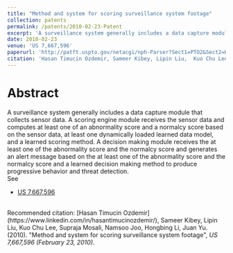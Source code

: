 ```yaml
---
title: "Method and system for scoring surveillance system footage"
collection: patents
permalink: /patents/2010-02-23-Patent
excerpt: 'A surveillance system generally includes a data capture module that collects sensor data.'
date: 2010-02-23
venue: 'US 7,667,596'
paperurl: 'http://patft.uspto.gov/netacgi/nph-Parser?Sect1=PTO2&Sect2=HITOFF&p=1&u=%2Fnetahtml%2FPTO%2Fsearch-bool.html&r=1&f=G&l=50&co1=AND&d=PTXT&s1=7,667,596.PN.&OS=PN/7,667,596&RS=PN/7,667,596'
citation: 'Hasan Timucin Ozdemir, Sameer Kibey, Lipin Liu,  Kuo Chu Lee, Supraja Mosali, Namsoo Joo, Hongbing Li, Juan Yu. (2010). &quot;Method and system for scoring surveillance system footage&quot;, <i>US 7,667,596 (February 23, 2010)</i>.'
---
```


Abstract
========
A surveillance system generally includes a data capture module that collects sensor data. 
A scoring engine module receives the sensor data and computes at least one of an abnormality score and a normalcy score based on the sensor data, at least one dynamically loaded learned data model, and a learned scoring method. 
A decision making module receives the at least one of the abnormality score and the normalcy score and generates an alert message based on the at least one of the abnormality score and the normalcy score and a learned decision making method to produce progressive behavior and threat detection.
<br>
See
- [US 7,667,596](http://patft.uspto.gov/netacgi/nph-Parser?Sect1=PTO2&Sect2=HITOFF&p=1&u=%2Fnetahtml%2FPTO%2Fsearch-bool.html&r=1&f=G&l=50&co1=AND&d=PTXT&s1=7,667,596.PN.&OS=PN/7,667,596&RS=PN/7,667,596)

 

<br>
Recommended citation: [Hasan Timucin Ozdemir](https://www.linkedin.com/in/hasantimucinozdemir/), Sameer Kibey, Lipin Liu,  Kuo Chu Lee, Supraja Mosali, Namsoo Joo, Hongbing Li, Juan Yu. (2010). "Method and system for scoring surveillance system footage", <i>US 7,667,596 (February 23, 2010)</i>. 
